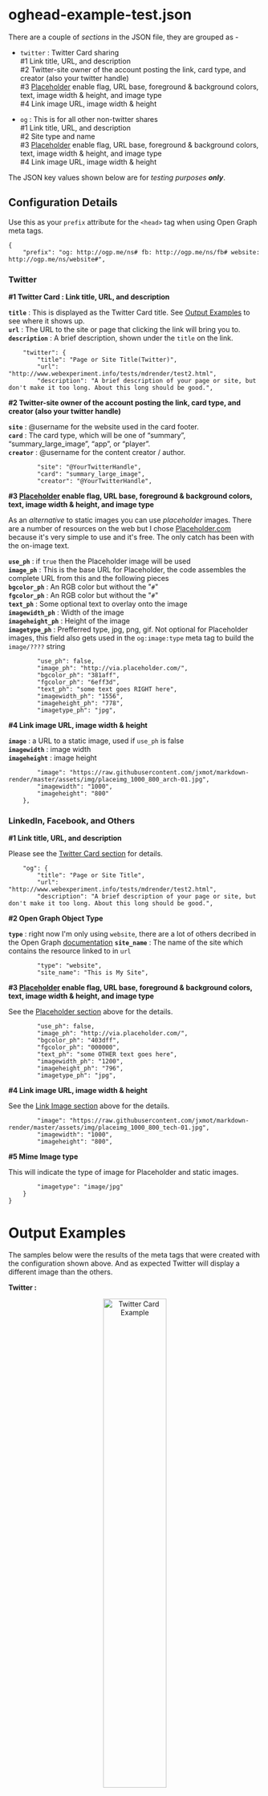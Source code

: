 # oghead-example-test.json

There are a couple of *sections* in the JSON file, they are grouped as - 

* `twitter` : Twitter Card sharing<br>
    #1 Link title, URL, and description<br>
    #2 Twitter-site owner of the account posting the link, card type, and creator (also your twitter handle)<br>
    #3 [Placeholder](https://placeholder.com/) enable flag, URL base, foreground & background colors, text, image width & height, and image type<br>
    #4 Link image URL, image width & height<br>
    
* `og` : This is for all other non-twitter shares<br>
    #1 Link title, URL, and description<br>
    #2 Site type and name<br>
    #3 [Placeholder](https://placeholder.com/) enable flag, URL base, foreground & background colors, text, image width & height, and image type<br>
    #4 Link image URL, image width & height<br>

The JSON key values shown below are for *testing purposes __only__*. 

## Configuration Details

Use this as your `prefix` attribute for the `<head>` tag when using Open Graph meta tags.

```
{
    "prefix": "og: http://ogp.me/ns# fb: http://ogp.me/ns/fb# website: http://ogp.me/ns/website#",
```
### Twitter
<i id="twcard"></i>
**#1 Twitter Card : Link title, URL, and description**<br>

**`title`** : This is displayed as the Twitter Card title. See [Output Examples](#output-examples) to see where it shows up.<br>
**`url`** : The URL to the site or page that clicking the link will bring you to.<br>
**`description`** : A brief description, shown under the `title` on the link.<br>

```
    "twitter": {
        "title": "Page or Site Title(Twitter)",
        "url": "http://www.webexperiment.info/tests/mdrender/test2.html",
        "description": "A brief description of your page or site, but don't make it too long. About this long should be good.",
```

<i id="twsite"></i>
**#2 Twitter-site owner of the account posting the link, card type, and creator (also your twitter handle)**<br>

**`site`** : @username for the website used in the card footer.<br>
**`card`** : The card type, which will be one of “summary”, “summary_large_image”, “app”, or “player”.<br>
**`creator`** : @username for the content creator / author.<br>

```
        "site": "@YourTwitterHandle",
        "card": "summary_large_image",
        "creator": "@YourTwitterHandle",
```

<i id="phold"></i>
**#3 [Placeholder](https://placeholder.com/) enable flag, URL base, foreground & background colors, text, image width & height, and image type**<br>

As an *alternative* to static images you can use *placeholder* images. There are a number of resources on the web but I chose [Placeholder.com](https://placeholder.com/) because it's very simple to use and it's free. The only catch has been with the on-image text. 

**`use_ph`** : if `true` then the Placeholder image will be used<br>
**`image_ph`** : This is the base URL for Placeholder, the code assembles the complete URL from this and the following pieces<br>
**`bgcolor_ph`** : An RGB color but without the "`#`"<br>
**`fgcolor_ph`** : An RGB color but without the "`#`"<br>
**`text_ph`** : Some optional text to overlay onto the image<br>
**`imagewidth_ph`** : Width of the image<br>
**`imageheight_ph`** : Height of the image<br>
**`imagetype_ph`** : Prefferred type, jpg, png, gif. Not optional for Placeholder images, this field also gets used in the `og:image:type` meta tag to build the `image/????` string <br>

```
        "use_ph": false,
        "image_ph": "http://via.placeholder.com/",
        "bgcolor_ph": "381aff",
        "fgcolor_ph": "6eff3d",
        "text_ph": "some text goes RIGHT here",
        "imagewidth_ph": "1556",
        "imageheight_ph": "778",
        "imagetype_ph": "jpg",
```
<i id="linkimg"></i>
**#4 Link image URL, image width & height**<br>

**`image`** : a URL to a static image, used if `use_ph` is false<br>
**`imagewidth`** : image width<br>
**`imageheight`** : image height<br>

```
        "image": "https://raw.githubusercontent.com/jxmot/markdown-render/master/assets/img/placeimg_1000_800_arch-01.jpg",
        "imagewidth": "1000",
        "imageheight": "800"
    },
```

### LinkedIn, Facebook, and Others

**#1 Link title, URL, and description**<br>

Please see the [Twitter Card section](#twcard) for details.

```
    "og": {
        "title": "Page or Site Title",
        "url": "http://www.webexperiment.info/tests/mdrender/test2.html",
        "description": "A brief description of your page or site, but don't make it too long. About this long should be good.",
```
**#2 Open Graph Object Type**<br>

**`type`** : right now I'm only using `website`, there are a lot of others decribed in the Open Graph [documentation](http://ogp.me/#types)
**`site_name`** : The name of the site which contains the resource linked to in `url`

```
        "type": "website",
        "site_name": "This is My Site",
```

**#3 [Placeholder](https://placeholder.com/) enable flag, URL base, foreground & background colors, text, image width & height, and image type**<br>

See the [Placeholder section](#phold) above for the details.

```
        "use_ph": false,
        "image_ph": "http://via.placeholder.com/",
        "bgcolor_ph": "403dff",
        "fgcolor_ph": "000000",
        "text_ph": "some OTHER text goes here",
        "imagewidth_ph": "1200",
        "imageheight_ph": "796",
        "imagetype_ph": "jpg",
```

**#4 Link image URL, image width & height**<br>

See the [Link Image section](#linkimg) above for the details.

```
        "image": "https://raw.githubusercontent.com/jxmot/markdown-render/master/assets/img/placeimg_1000_800_tech-01.jpg",
        "imagewidth": "1000",
        "imageheight": "800",
```

**#5 Mime Image type**<br>

This will indicate the type of image for Placeholder and static images.

```
        "imagetype": "image/jpg"
    }
}
```

# Output Examples

The samples below were the results of the meta tags that were created with the configuration shown above. And as expected Twitter will display a different image than the others. 

**Twitter :**

<p align="center">
  <img src="./mdimg/tweet-sample-685x554.jpg" alt="Twitter Card Example" txt="Twitter Card Example" width="50%">
</p>

**Facebook :**

<p align="center">
  <img src="./mdimg/fb-sample-498x529.jpg" alt="Facebook Render Example" txt="Facebook Render Example" width="50%">
</p>

**LinkedIn :**

<p align="center">
  <img src="./mdimg/linkedin-sample-553x578.jpg" alt="LinkedIn Render Example" txt="LinkedIn Render Example" width="50%">
</p>

# Related Files in this Repository

* Referenced in this document - 
    * `oghead-example-test.json` - 
        * static image files, those images were obtained from [PlaceIMG](https://placeimg.com/)

* Closely Related Files -
    * `test.json` - the `ogjson` field in this file contains the path and file name to JSON file containing the Open Graph configuration as described in this document.
    * `head.php` - renders the Open Graph meta tags, also renders additional `<head>` tag contents.
    * `index.php` - includes `head.php`

# Useful Resources

* [The Open Graph protocol](http://ogp.me/) - documentation
* [About Twitter Cards](https://developer.twitter.com/en/docs/tweets/optimize-with-cards/overview/abouts-cards) - documentation
    * [Card Validator](https://cards-dev.twitter.com/validator) - Twitter card validator
* [Facebook A Guide to Sharing for Webmasters](https://developers.facebook.com/docs/sharing/webmasters)
    * [Facebook Open Graph Object Debugger](https://developers.facebook.com/tools/debug/og/object/)
* [Social Debug](http://socialdebug.com/) - tests against Facebook, Twitter, Google+, and LinkedIn and "grades" the results.

# What's Next?

What's been described here is only a small portion of the capabilities and use of Open Graph. I plan on exploring everything else Open Graph can do and I will update this document and it's associated application code  as I learn more. 

